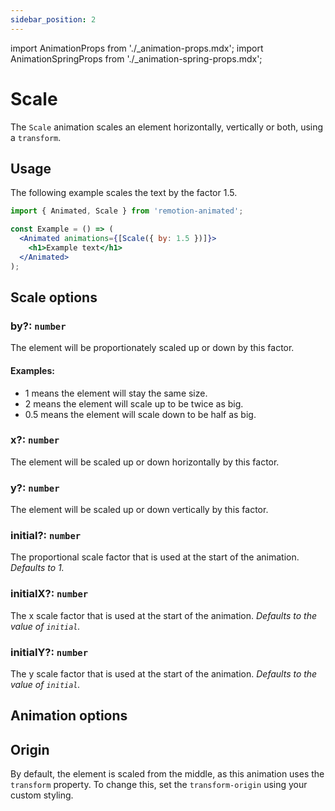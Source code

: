 ```yaml
---
sidebar_position: 2
---
```


import AnimationProps from './\_animation-props.mdx';
import AnimationSpringProps from './\_animation-spring-props.mdx';

# Scale

The `Scale` animation scales an element horizontally, vertically or both, using a `transform`.

## Usage

The following example scales the text by the factor 1.5.

```jsx
import { Animated, Scale } from 'remotion-animated';

const Example = () => (
  <Animated animations={[Scale({ by: 1.5 })]}>
    <h1>Example text</h1>
  </Animated>
);
```

## Scale options

### by?: `number`

The element will be proportionately scaled up or down by this factor.

#### Examples:

- 1 means the element will stay the same size.
- 2 means the element will scale up to be twice as big.
- 0.5 means the element will scale down to be half as big.

### x?: `number`

The element will be scaled up or down horizontally by this factor.

### y?: `number`

The element will be scaled up or down vertically by this factor.

### initial?: `number`

The proportional scale factor that is used at the start of the animation. _Defaults to 1._

### initialX?: `number`

The x scale factor that is used at the start of the animation. _Defaults to the value of `initial`._

### initialY?: `number`

The y scale factor that is used at the start of the animation. _Defaults to the value of `initial`._

## Animation options

<AnimationProps />
<AnimationSpringProps />

## Origin

By default, the element is scaled from the middle, as this animation uses the `transform` property.
To change this, set the `transform-origin` using your custom styling.
